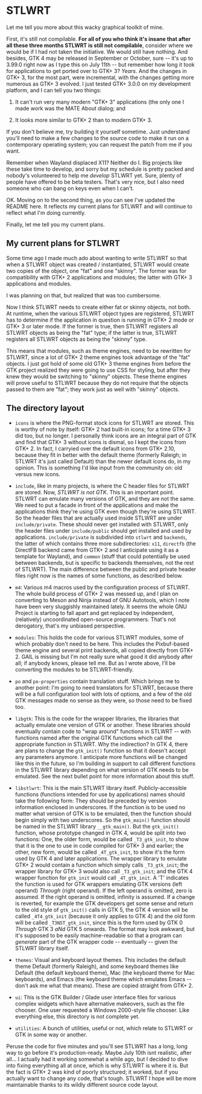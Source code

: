 # STLWRT

Let me tell you more about this wacky graphical toolkit of mine.

First, it's still not compilable.  **For all of you who think it's insane that
after all these three months STLWRT is still not compilable**, consider where
we would be if I had not taken the initiative.  We would still have nothing.
And besides, GTK 4 may be released in September or October, sure -- it's up to
3.99.0 right now as I type this on July 11th -- but remember how long it took
for applications to get ported over to GTK+ 3?  *Years*.  And the changes in
GTK+ 3, for the most part, were incremental, with the changes getting more
numerous as GTK+ 3 evolved.  I just tested GTK+ 3.0.0 on my development
platform, and I can tell you two things:

 1. It can't run very many modern "GTK+ 3" applications (the only one I made
    work was the MATE About dialog; and
 
 2. It looks more similar to GTK+ 2 than to modern GTK+ 3.

If you don't believe me, try building it yourself sometime.  Just understand
you'll need to make a few changes to the source code to make it run on a
contemporary operating system; you can request the patch from me if you want.

Remember when Wayland displaced X11?  Neither do I.  Big projects like these
take time to develop, and sorry but my schedule is pretty packed and nobody's
volunteered to help me *develop* STLWRT yet.  Sure, plenty of people have
offered to be beta testers.  That's very nice, but I also need someone who can
bang on keys even when I can't.

OK.  Moving on to the second thing, as you can see I've updated the README here.
It reflects my current plans for STLWRT and will continue to reflect what I'm
doing currently.

Finally, let me tell you my current plans.

## My current plans for STLWRT

Some time ago I made much ado about wanting to write STLWRT so that when a
STLWRT object was created / instantiated, STLWRT would create two copies of the
object, one "fat" and one "skinny".  The former was for compatibility with GTK+
2 applications and modules; the latter with GTK+ 3 applications and modules.

I was planning on that, but realized that was too cumbersome.

Now I think STLWRT needs to create either fat or skinny objects, not both.  At
runtime, when the various STLWRT object types are registered, STLWRT has to
determine if the application in question is running in GTK+ 2 mode or GTK+ 3 or
later mode.  If the former is true, then STLWRT registers all STLWRT objects as
being the "fat" type; if the latter is true, STLWRT registers all STLWRT objects
as being the "skinny" type.

This means that modules, such as theme engines, need to be rewritten for STLWRT,
since a lot of GTK+ 2 theme engines took advantage of the "fat" objects.  I just
got hold of some old GTK+ 3 theme engines from before the GTK project realized
they were going to use CSS for styling, but after they knew they would be
switching to "skinny" objects.  These theme engines will prove useful to STLWRT
because they do not require that the objects passed to them are "fat"; they
work just as well with "skinny" objects.

## The directory layout

 * `icons` is where the PNG-format stock icons for STLWRT are stored.  This is
   worthy of note by itself:  GTK+ 2 had built-in icons; for a time GTK+ 3 did
   too, but no longer.  I personally think icons are an integral part of GTK and
   find that GTK+ 3 without icons is dismal, so I kept the icons from GTK+ 2.
   In fact, I carryied over the default icons from GTK+ 2.10, because they fit
   in better with the default theme (formerly Raleigh; in STLWRT it's just
   called Default) than the newer default icons do, in my opinion.
   This is something I'd like input from the community on: old versus new icons.
 
 * `include`, like in many projects, is where the C header files for STLWRT are
   stored.  Now, *STLWRT is not GTK*.  This is an important point.  STLWRT can
   emulate many versions of GTK, and they are not the same.  We need to put a
   facade in front of the applications and make the applications think they're
   using GTK even though they're using STLWRT.  So the header files that are
   actually used inside STLWRT are under `include/private`.  These should never
   get installed with STLWRT, only the header files under `include/public`
   should get installed and used by applications.  `include/private` is
   subdivided into `stlwrt` and `backends`, the latter of which contains three
   more subdirectories:  `x11`, `directfb` (the DirectFB backend came from GTK+
   2 and I anticipate using it as a template for Wayland), and `common` (stuff
   that could potentially be used between backends, but is specific to backends
   themselves, not the rest of STLWRT).  The main difference between the public
   and private header files right now is the names of some functions, as
   described below.
 
 * `m4`:  Various m4 macros used by the configuration process of STLWRT.  The
   whole build process of GTK+ 2 was messed up, and I plan on converting to
   Meson and Ninja instead of GNU Autotools, which I note have been very
   sluggishly maintained lately.  It seems the whole GNU Project is starting
   to fall apart and get replaced by independent, (relatively) uncoordinated
   open-source programmers.  That's not derogatory, that's my unbiased
   perspective.
 
 * `modules`:  This holds the code for various STLWRT modules, some of which
   probably don't need to be here.  This includes the Pixbuf-based theme engine
   and several print backends, all copied directly from GTK+ 2.  GAIL is
   missing but I'm not really sure what good it did anybody after all; if
   anybody knows, please tell me.  But as I wrote above, I'll be converting
   the modules to be STLWRT-friendly.
 
 * `po` and `po-properties` contain translation stuff.  Which brings me to
   another point:  I'm going to need translators for STLWRT, because there will
   be a full configuration tool with lots of options, and a few of the old GTK
   messages made no sense as they were, so those need to be fixed too.
 
 * `libgtk`:  This is the code for the wrapper libraries, the libraries
   that actually emulate one version of GTK or another.  These libraries should
   eventually contain code to "wrap around" functions in STLWRT -- with
   functions named after the original GTK functions which call the appropriate
   function in STLWRT.  Why the indirection?  In GTK 4, there are plans to
   change the `gtk_init()` function so that it doesn't accept any parameters
   anymore.  I anticipate more functions will be changed like this in the
   future, so I'm building in support to call different functions in the STLWRT
   library depending on what version of GTK needs to be emulated.  See the next
   bullet point for more information about this stuff.
 
 * `libstlwrt`:  This is the main STLWRT library itself.  Publicly-accessible
   functions (functions intended for use by applications) names should take the
   following form:  They should be preceded by version information enclosed in
   underscores.  If the function is to be used no matter what version of GTK is
   to be emulated, then the function should begin simply with two underscores.
   So the `gtk_main()` function should be named in the STLWRT library
   `__gtk_main()`.  But the `gtk_init()` function, whose prototype changed in
   GTK 4, would be split into two functions:  One, the older form, would be
   called `_T3_gtk_init`, to show that it is the one to use in code compiled for
   GTK+ 3 and earlier; the other, new form, would be called `_4T_gtk_init`, to
   show it's the form used by GTK 4 and later applications.  The wrapper library
   to emulate GTK+ 2 would contain a function which simply calls `_T3_gtk_init`;
   the wrapper library for GTK+ 3 would also call `_T3_gtk_init`; and the GTK 4
   wrapper function for `gtk_init` would call `_4T_gtk_init`.  A 'T' indicates
   the function is used for GTK wrappers emulating GTK versions (left operand)
   *Through* (right operand).  If the left operand is omitted, zero is assumed.
   If the right operand is omitted, infinity is assumed.  If a change is
   reverted, for example the GTK developers get some sense and return to the old
   style of `gtk_init()` calls in GTK 5, the GTK 4 version will be called
   `_4T4_gtk_init` (because it only applies to GTK 4) and the old form will be
   called `_T3N5T_gtk_init`, since this is the form used by GTK 0 *Through*
   GTK 3 *aNd* GTK 5 onwards.  The format may look awkward, but it's supposed
   to be easily machine-readable so that a program can *generate* part of the
   GTK wrapper code -- eventually -- given the STLWRT library itself.
   
 * `themes`:  Visual and keyboard layout themes.  This includes the default
   theme Default (formerly Raleigh), and some keyboard themes like Default
   (the default keyboard theme), Mac (the keyboard theme for Mac keyboards),
   and Emacs (the keyboard theme which emulates Emacs -- don't ask me what that
   means).  These are copied straight from GTK+ 2.
 
 * `ui`:  This is the GTK Builder / Glade user interface files for various
   complex widgets which have alternative makeovers, such as the file chooser.
   One user requested a Windows 2000-style file chooser.  Like everything else,
   this directory is not complete yet.
   
 * `utilities`:  A bunch of utilities, useful or not, which relate to STLWRT or
   GTK in some way or another.
 
Peruse the code for five minutes and you'll see STLWRT has a long, long way to
go before it's production-ready.  Maybe July 10th isnt realistic, after all...
I actually had it working somewhat a while ago, but I decided to dive into
fixing everything all at once, which is why STLWRT is where it is.  But the
fact is GTK+ 2 was kind of poorly structured; it worked, but if you actually
want to change any code, that's tough.  STLWRT I hope will be more maintainable
thanks to its wildly different source code layout.

